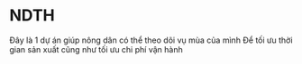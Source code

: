 # NDTH
Đây là 1 dự án giúp nông dân có thể theo dõi vụ mùa của mình Để tối ưu thời gian sản xuất cũng như tối ưu chi phí vận hành

